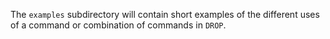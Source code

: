 The ```examples``` subdirectory will contain short examples of the different uses of a command or combination of commands in ```DROP```.
